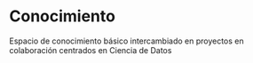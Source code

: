 # Conocimiento
Espacio de conocimiento básico intercambiado en proyectos en colaboración centrados en Ciencia de Datos

